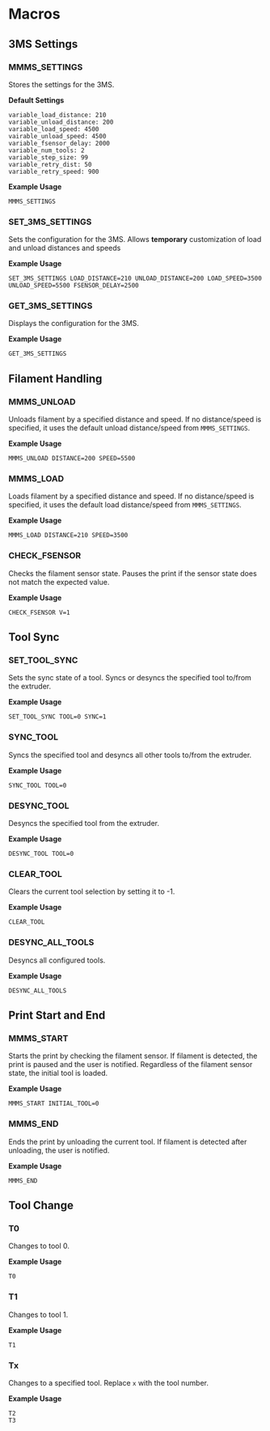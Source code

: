 # Macros

## 3MS Settings

### MMMS_SETTINGS
Stores the settings for the 3MS.

**Default Settings**

```
variable_load_distance: 210
variable_unload_distance: 200
variable_load_speed: 4500
vairable_unload_speed: 4500
variable_fsensor_delay: 2000
variable_num_tools: 2
variable_step_size: 99
variable_retry_dist: 50
variable_retry_speed: 900
```

**Example Usage**

```
MMMS_SETTINGS
```

### SET_3MS_SETTINGS
Sets the configuration for the 3MS. Allows **temporary** customization of load and unload distances and speeds

**Example Usage**

```
SET_3MS_SETTINGS LOAD_DISTANCE=210 UNLOAD_DISTANCE=200 LOAD_SPEED=3500 UNLOAD_SPEED=5500 FSENSOR_DELAY=2500
```

### GET_3MS_SETTINGS
Displays the configuration for the 3MS. 

**Example Usage**
```
GET_3MS_SETTINGS
```

## Filament Handling

### MMMS_UNLOAD
Unloads filament by a specified distance and speed. If no distance/speed is specified, it uses the default unload distance/speed from `MMMS_SETTINGS`.

**Example Usage**

```
MMMS_UNLOAD DISTANCE=200 SPEED=5500
```

### MMMS_LOAD
Loads filament by a specified distance and speed. If no distance/speed is specified, it uses the default load distance/speed from `MMMS_SETTINGS`.

**Example Usage**

```
MMMS_LOAD DISTANCE=210 SPEED=3500
```

### CHECK_FSENSOR
Checks the filament sensor state. Pauses the print if the sensor state does not match the expected value.

**Example Usage**

```
CHECK_FSENSOR V=1
```

## Tool Sync

### SET_TOOL_SYNC
Sets the sync state of a tool. Syncs or desyncs the specified tool to/from the extruder.

**Example Usage**

```
SET_TOOL_SYNC TOOL=0 SYNC=1
```

### SYNC_TOOL
Syncs the specified tool and desyncs all other tools to/from the extruder.

**Example Usage**

```
SYNC_TOOL TOOL=0
```

### DESYNC_TOOL
Desyncs the specified tool from the extruder.

**Example Usage**

```
DESYNC_TOOL TOOL=0
```

### CLEAR_TOOL
Clears the current tool selection by setting it to -1.

**Example Usage**

```
CLEAR_TOOL
```

### DESYNC_ALL_TOOLS
Desyncs all configured tools.

**Example Usage**

```
DESYNC_ALL_TOOLS
```

## Print Start and End

### MMMS_START
Starts the print by checking the filament sensor. If filament is detected, the print is paused and the user is notified. Regardless of the filament sensor state, the initial tool is loaded.

**Example Usage**

```
MMMS_START INITIAL_TOOL=0
```

### MMMS_END
Ends the print by unloading the current tool. If filament is detected after unloading, the user is notified.

**Example Usage**

```
MMMS_END
```

## Tool Change

### T0
Changes to tool 0.

**Example Usage**

```
T0
```

### T1
Changes to tool 1.

**Example Usage**

```
T1
```

### Tx
Changes to a specified tool. Replace `x` with the tool number.

**Example Usage**

```
T2
T3
```
